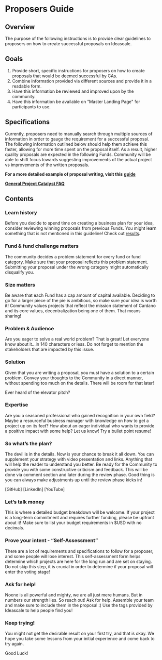 # Proposers Guide

## Overview

The purpose of the following instructions is to provide clear guidelines to proposers on how to create successful proposals on Ideascale.

## Goals

1. Provide short, specific instructions for proposers on how to create proposals that would be deemed successful by CAs.
2. Combine information provided via different sources and provide it in a readable form.
3. Have this information be reviewed and improved upon by the community.
4. Have this information be available on "Master Landing Page" for participants to use.

## Specifications

Currently, proposers need to manually search through multiple sources of information in order to gauge the requirement for a successful proposal. The following information outlined below should help them achieve this faster, allowing for more time spent on the proposal itself. As a result, higher quality proposals are expected in the following Funds. Community will be able to shift focus towards suggesting improvements of the actual project vs improvements of the written proposals.

**For a more detailed example of proposal writing, visit this** [**guide**](https://docs.google.com/document/d/1oE_cnP0gksdAanXV4w5DYaDNp_tbYEvyHhTUG4HYZ3Q/edit?disco=AAAAG42-Ypk&ts=5f4ffe33&usp_dm=true)

[**General Project Catalyst FAQ**](https://docs.google.com/document/u/0/d/1qYtV15WXeM_AQYvISzr0a0Qj2IzW3hDvhMBvZZ4w2jE/edit)

## Contents

### Learn history

Before you decide to spend time on creating a business plan for your idea, consider reviewing winning proposals from previous Funds. You might learn something that is not mentioned in this guideline! Check out [results](https://cardano.ideascale.com/a/pages/results)_._

### Fund & fund challenge matters

The community decides a problem statement for every fund or fund category. Make sure that your proposal reflects this problem statement. Submitting your proposal under the wrong category might automatically disqualify you.

### Size matters

Be aware that each Fund has a cap amount of capital available. Deciding to go for a larger piece of the pie is ambitious, so make sure your idea is worth it! Community values projects that reflect the mission statement of Cardano and its core values, decentralization being one of them. That means sharing!

### Problem & Audience

Are you eager to solve a real world problem? That is great! Let everyone know about it...in 140 characters or less. Do not forget to mention the stakeholders that are impacted by this issue.

### Solution

Given that you are writing a proposal, you must have a solution to a certain problem. Convey your thoughts to the Community in a direct manner, without spending too much on the details. There will be room for that later!

Ever heard of the elevator pitch?

### Expertise

Are you a seasoned professional who gained recognition in your own field? Maybe a resourceful business manager with knowledge on how to get a project up on its feet? How about an eager individual who wants to provide a positive impact with some help? Let us know! Try a bullet point resume!

### So what’s the plan?

The devil is in the details. Now is your chance to break it all down. You can supplement your strategy with video presentation and links. Anything that will help the reader to understand you better. Be ready for the Community to provide you with some constructive criticism and feedback. This will be done via comment section and later during the review phase. Good thing is you can always make adjustments up until the review phase kicks in!

\[GitHub\] \[LinkedIn\] \[YouTube\]

### Let’s talk money

This is where a detailed budget breakdown will be welcome. If your project is a long-term commitment and requires further funding, please be upfront about it! Make sure to list your budget requirements in $USD with no decimals.

### Prove your intent - “Self-Assessment”

There are a lot of requirements and specifications to follow for a proposer, and some people will lose interest. This self-assessment form helps determine which projects are here for the long run and are set on staying. Do not skip this step, it is crucial in order to determine if your proposal will enter the voting stage!

### Ask for help!

Noone is all powerful and mighty, we are all just mere humans. But in numbers our strength lies. So reach out! Ask for help. Assemble your team and make sure to include them in the proposal :\) Use the tags provided by Ideascale to help people find you!

### Keep trying!

You might not get the desirable result on your first try, and that is okay. We hope you take some lessons from your initial experience and come back to try again.

Good Luck!


